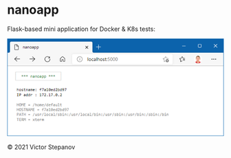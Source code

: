 # nanoapp

Flask-based mini application for Docker & K8s tests:

![screenshot](screenshot.png)

&copy; 2021 Victor Stepanov

